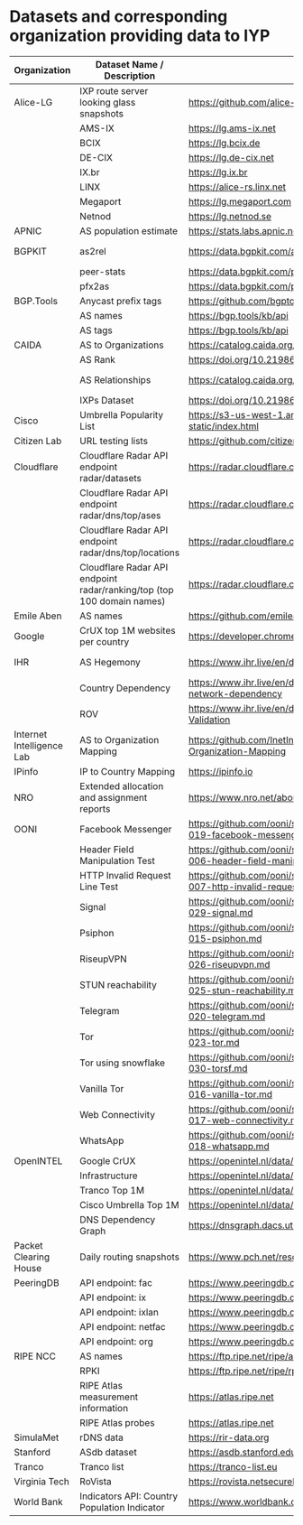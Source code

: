 # Datasets and corresponding organization providing data to IYP

| Organization              | Dataset Name / Description                                                                                    | URL                                                             | Crawler                                                                                                        | reference_name   |
|---------------------------|---------------------------------------------------------------------------------------------------------------|-----------------------------------------------------------------|----------------------------------------------------------------------------------------------------------------|----|
| Alice-LG | IXP route server looking glass snapshots| https://github.com/alice-lg/alice-lg | [README](https://github.com/InternetHealthReport/internet-yellow-pages/tree/main/iyp/crawlers/alice_lg#readme) | |
| | AMS-IX| https://lg.ams-ix.net | [README](https://github.com/InternetHealthReport/internet-yellow-pages/tree/main/iyp/crawlers/alice_lg#readme)| alice_lg.amsix |
| | BCIX| https://lg.bcix.de | [README](https://github.com/InternetHealthReport/internet-yellow-pages/tree/main/iyp/crawlers/alice_lg#readme)| alice_lg.bcix |
| | DE-CIX| https://lg.de-cix.net | [README](https://github.com/InternetHealthReport/internet-yellow-pages/tree/main/iyp/crawlers/alice_lg#readme)| alice_lg.decix |
| | IX.br| https://lg.ix.br | [README](https://github.com/InternetHealthReport/internet-yellow-pages/tree/main/iyp/crawlers/alice_lg#readme)| alice_lg.ixbr |
| | LINX| https://alice-rs.linx.net | [README](https://github.com/InternetHealthReport/internet-yellow-pages/tree/main/iyp/crawlers/alice_lg#readme)| alice_lg.linx |
| | Megaport| https://lg.megaport.com | [README](https://github.com/InternetHealthReport/internet-yellow-pages/tree/main/iyp/crawlers/alice_lg#readme)| alice_lg.megaport |
| | Netnod| https://lg.netnod.se | [README](https://github.com/InternetHealthReport/internet-yellow-pages/tree/main/iyp/crawlers/alice_lg#readme)| alice_lg.netnod |
| APNIC | AS population estimate| https://stats.labs.apnic.net/aspop | [README](https://github.com/InternetHealthReport/internet-yellow-pages/tree/main/iyp/crawlers/apnic#readme) | apnic.eyeball |
| BGPKIT | as2rel| https://data.bgpkit.com/as2rel | [README](https://github.com/InternetHealthReport/internet-yellow-pages/tree/main/iyp/crawlers/bgpkit#readme) | bgpkit.as2rel_v4, bgpkit.as2rel_v6 |
| | peer-stats| https://data.bgpkit.com/peer-stats | [README](https://github.com/InternetHealthReport/internet-yellow-pages/tree/main/iyp/crawlers/bgpkit#readme) | bgpkit.peerstats |
| | pfx2as| https://data.bgpkit.com/pfx2as | [README](https://github.com/InternetHealthReport/internet-yellow-pages/tree/main/iyp/crawlers/bgpkit#readme) | bgpkit.pfx2asn |
| BGP.Tools | Anycast prefix tags| https://github.com/bgptools/anycast-prefixes | [README](https://github.com/InternetHealthReport/internet-yellow-pages/tree/main/iyp/crawlers/bgptools#readme) | bgptools.anycast_prefixes |
| | AS names| https://bgp.tools/kb/api | [README](https://github.com/InternetHealthReport/internet-yellow-pages/tree/main/iyp/crawlers/bgptools#readme) | bgptools.as_names |
| | AS tags| https://bgp.tools/kb/api | [README](https://github.com/InternetHealthReport/internet-yellow-pages/tree/main/iyp/crawlers/bgptools#readme) | bgptools.tags |
| CAIDA | AS to Organizations| https://catalog.caida.org/dataset/as_organizations | [README](https://github.com/InternetHealthReport/internet-yellow-pages/tree/main/iyp/crawlers/caida#readme) | caida.as2org |
| | AS Rank| https://doi.org/10.21986/CAIDA.DATA.AS-RANK | [README](https://github.com/InternetHealthReport/internet-yellow-pages/tree/main/iyp/crawlers/caida#readme) | caida.asrank |
| | AS Relationships| https://catalog.caida.org/dataset/as_relationships_serial_1 | [README](https://github.com/InternetHealthReport/internet-yellow-pages/tree/main/iyp/crawlers/caida#readme) | caida.as_relationships_v4, caida.as_relationships_v6 |
| | IXPs Dataset| https://doi.org/10.21986/CAIDA.DATA.IXPS | [README](https://github.com/InternetHealthReport/internet-yellow-pages/tree/main/iyp/crawlers/caida#readme) | caida.ixs, caida.ix_asns |
| Cisco | Umbrella Popularity List| https://s3-us-west-1.amazonaws.com/umbrella-static/index.html | [README](https://github.com/InternetHealthReport/internet-yellow-pages/tree/main/iyp/crawlers/cisco#readme) | cisco.umbrella_top1m |
| Citizen Lab | URL testing lists| https://github.com/citizenlab/test-lists | [README](https://github.com/InternetHealthReport/internet-yellow-pages/tree/main/iyp/crawlers/citizenlab#readme)| citizenlab.urldb |
| Cloudflare | Cloudflare Radar API endpoint radar/datasets| https://radar.cloudflare.com | [README](https://github.com/InternetHealthReport/internet-yellow-pages/tree/main/iyp/crawlers/cloudflare#readme)| cloudflare.ranking_bucket |
| | Cloudflare Radar API endpoint radar/dns/top/ases| https://radar.cloudflare.com | [README](https://github.com/InternetHealthReport/internet-yellow-pages/tree/main/iyp/crawlers/cloudflare#readme)| cloudflare.dns_top_ases |
| | Cloudflare Radar API endpoint radar/dns/top/locations| https://radar.cloudflare.com | [README](https://github.com/InternetHealthReport/internet-yellow-pages/tree/main/iyp/crawlers/cloudflare#readme)| cloudflare.dns_top_locations |
| | Cloudflare Radar API endpoint radar/ranking/top (top 100 domain names)| https://radar.cloudflare.com | [README](https://github.com/InternetHealthReport/internet-yellow-pages/tree/main/iyp/crawlers/cloudflare#readme)| cloudflare.top100 |
| Emile Aben | AS names| https://github.com/emileaben/asnames | [README](https://github.com/InternetHealthReport/internet-yellow-pages/tree/main/iyp/crawlers/emileaben#readme)| emileaben.as_names |
| Google | CrUX top 1M websites per country| https://developer.chrome.com/docs/crux | [README](https://github.com/InternetHealthReport/internet-yellow-pages/tree/main/iyp/crawlers/google#readme) | google.crux_top1m_country |
| IHR | AS Hegemony| https://www.ihr.live/en/documentation#AS-dependency | [README](https://github.com/InternetHealthReport/internet-yellow-pages/tree/main/iyp/crawlers/ihr#readme) | ihr.local_hegemony_v4, ihr.local_hegemony_v6 |
| | Country Dependency| https://www.ihr.live/en/documentation#Country-s-network-dependency | [README](https://github.com/InternetHealthReport/internet-yellow-pages/tree/main/iyp/crawlers/ihr#readme) | ihr.country_dependency |
| | ROV| https://www.ihr.live/en/documentation#Route-Origin-Validation | [README](https://github.com/InternetHealthReport/internet-yellow-pages/tree/main/iyp/crawlers/ihr#readme) | ihr.rov |
| Internet Intelligence Lab | AS to Organization Mapping| https://github.com/InetIntel/Dataset-AS-to-Organization-Mapping | [README](https://github.com/InternetHealthReport/internet-yellow-pages/tree/main/iyp/crawlers/inetintel#readme)| inetintel.as_org |
| IPinfo | IP to Country Mapping| https://ipinfo.io | [README](https://github.com/InternetHealthReport/internet-yellow-pages/tree/main/iyp/crawlers/ipinfo#readme) | ipinfo.ip_country |
| NRO | Extended allocation and assignment reports| https://www.nro.net/about/rirs/statistics | [README](https://github.com/InternetHealthReport/internet-yellow-pages/tree/main/iyp/crawlers/nro#readme) | nro.delegated_stats |
| OONI | Facebook Messenger | https://github.com/ooni/spec/blob/master/nettests/ts-019-facebook-messenger.md | [README](https://github.com/InternetHealthReport/internet-yellow-pages/tree/main/iyp/crawlers/ooni#readme) | ooni.facebookmessenger |
|  | Header Field Manipulation Test | https://github.com/ooni/spec/blob/master/nettests/ts-006-header-field-manipulation.md | [README](https://github.com/InternetHealthReport/internet-yellow-pages/tree/main/iyp/crawlers/ooni#readme) | ooni.httpheaderfieldmanipulation |
|  | HTTP Invalid Request Line Test | https://github.com/ooni/spec/blob/master/nettests/ts-007-http-invalid-request-line.md | [README](https://github.com/InternetHealthReport/internet-yellow-pages/tree/main/iyp/crawlers/ooni#readme) | ooni.httpinvalidrequestline |
|  | Signal | https://github.com/ooni/spec/blob/master/nettests/ts-029-signal.md | [README](https://github.com/InternetHealthReport/internet-yellow-pages/tree/main/iyp/crawlers/ooni#readme) | ooni.osignal |
|  | Psiphon | https://github.com/ooni/spec/blob/master/nettests/ts-015-psiphon.md | [README](https://github.com/InternetHealthReport/internet-yellow-pages/tree/main/iyp/crawlers/ooni#readme) | ooni.psiphon |
|  | RiseupVPN | https://github.com/ooni/spec/blob/master/nettests/ts-026-riseupvpn.md | [README](https://github.com/InternetHealthReport/internet-yellow-pages/tree/main/iyp/crawlers/ooni#readme) | ooni.riseupvpn |
|  | STUN reachability | https://github.com/ooni/spec/blob/master/nettests/ts-025-stun-reachability.md | [README](https://github.com/InternetHealthReport/internet-yellow-pages/tree/main/iyp/crawlers/ooni#readme) | ooni.stunreachability |
|  | Telegram | https://github.com/ooni/spec/blob/master/nettests/ts-020-telegram.md | [README](https://github.com/InternetHealthReport/internet-yellow-pages/tree/main/iyp/crawlers/ooni#readme) | ooni.telegram |
|  | Tor | https://github.com/ooni/spec/blob/master/nettests/ts-023-tor.md | [README](https://github.com/InternetHealthReport/internet-yellow-pages/tree/main/iyp/crawlers/ooni#readme) | ooni.tor |
|  | Tor using snowflake | https://github.com/ooni/spec/blob/master/nettests/ts-030-torsf.md | [README](https://github.com/InternetHealthReport/internet-yellow-pages/tree/main/iyp/crawlers/ooni#readme) | ooni.torsf |
|  | Vanilla Tor | https://github.com/ooni/spec/blob/master/nettests/ts-016-vanilla-tor.md | [README](https://github.com/InternetHealthReport/internet-yellow-pages/tree/main/iyp/crawlers/ooni#readme) | ooni.vanillator |
|  | Web Connectivity | https://github.com/ooni/spec/blob/master/nettests/ts-017-web-connectivity.md | [README](https://github.com/InternetHealthReport/internet-yellow-pages/tree/main/iyp/crawlers/ooni#readme) | ooni.webconnectivity |
|  | WhatsApp | https://github.com/ooni/spec/blob/master/nettests/ts-018-whatsapp.md | [README](https://github.com/InternetHealthReport/internet-yellow-pages/tree/main/iyp/crawlers/ooni#readme) | ooni.whatsapp |
| OpenINTEL | Google CrUX| https://openintel.nl/data/forward-dns/top-lists/ | [README](https://github.com/InternetHealthReport/internet-yellow-pages/tree/main/iyp/crawlers/openintel#readme)| openintel.crux |
| | Infrastructure | https://openintel.nl/data/forward-dns/infrastructure/ | [README](https://github.com/InternetHealthReport/internet-yellow-pages/tree/main/iyp/crawlers/openintel#readme)| openintel.infra_ns |
| | Tranco Top 1M| https://openintel.nl/data/forward-dns/top-lists/ | [README](https://github.com/InternetHealthReport/internet-yellow-pages/tree/main/iyp/crawlers/openintel#readme)| openintel.tranco1m |
| | Cisco Umbrella Top 1M| https://openintel.nl/data/forward-dns/top-lists/ | [README](https://github.com/InternetHealthReport/internet-yellow-pages/tree/main/iyp/crawlers/openintel#readme)| openintel.umbrella1m |
| | DNS Dependency Graph| https://dnsgraph.dacs.utwente.nl | [README](https://github.com/InternetHealthReport/internet-yellow-pages/tree/main/iyp/crawlers/openintel#readme) | openintel.dnsgraph_nl, openintel.dnsgraph_rdns |
| Packet Clearing House | Daily routing snapshots| https://www.pch.net/resources/Routing_Data | [README](https://github.com/InternetHealthReport/internet-yellow-pages/tree/main/iyp/crawlers/pch#readme) | pch.daily_routing_snapshots_v4, pch.daily_routing_snapshots_v6 |
| PeeringDB | API endpoint: fac| https://www.peeringdb.com | [README](https://github.com/InternetHealthReport/internet-yellow-pages/tree/main/iyp/crawlers/peeringdb#readme)| peeringdb.fac |
| | API endpoint: ix| https://www.peeringdb.com | [README](https://github.com/InternetHealthReport/internet-yellow-pages/tree/main/iyp/crawlers/peeringdb#readme)| peeringdb.ix |
| | API endpoint: ixlan| https://www.peeringdb.com | [README](https://github.com/InternetHealthReport/internet-yellow-pages/tree/main/iyp/crawlers/peeringdb#readme)| peeringdb.ixlan |
| | API endpoint: netfac| https://www.peeringdb.com | [README](https://github.com/InternetHealthReport/internet-yellow-pages/tree/main/iyp/crawlers/peeringdb#readme)| peeringdb.netfac |
| | API endpoint: org| https://www.peeringdb.com | [README](https://github.com/InternetHealthReport/internet-yellow-pages/tree/main/iyp/crawlers/peeringdb#readme)| peeringdb.org |
| RIPE NCC | AS names| https://ftp.ripe.net/ripe/asnames | [README](https://github.com/InternetHealthReport/internet-yellow-pages/tree/main/iyp/crawlers/ripe#readme) | ripe.as_names |
| | RPKI| https://ftp.ripe.net/ripe/rpki | [README](https://github.com/InternetHealthReport/internet-yellow-pages/tree/main/iyp/crawlers/ripe#readme) | ripe.roa |
| | RIPE Atlas measurement information| https://atlas.ripe.net | [README](https://github.com/InternetHealthReport/internet-yellow-pages/tree/main/iyp/crawlers/ripe#readme) | ripe.atlas_measurements |
| | RIPE Atlas probes| https://atlas.ripe.net | [README](https://github.com/InternetHealthReport/internet-yellow-pages/tree/main/iyp/crawlers/ripe#readme) | ripe.atlas_probes |
| SimulaMet | rDNS data| https://rir-data.org | [README](https://github.com/InternetHealthReport/internet-yellow-pages/tree/main/iyp/crawlers/simulamet#readme)| simulamet.rirdata_rdns |
| Stanford | ASdb dataset| https://asdb.stanford.edu | [README](https://github.com/InternetHealthReport/internet-yellow-pages/tree/main/iyp/crawlers/stanford#readme) | stanford.asdb |
| Tranco | Tranco list| https://tranco-list.eu | [README](https://github.com/InternetHealthReport/internet-yellow-pages/tree/main/iyp/crawlers/tranco#readme) | tranco.top1m |
| Virginia Tech | RoVista| https://rovista.netsecurelab.org | [README](https://github.com/InternetHealthReport/internet-yellow-pages/tree/main/iyp/crawlers/virginiatech#readme)| virginiatech.rovista |
| World Bank | Indicators API: Country Population Indicator| https://www.worldbank.org | [README](https://github.com/InternetHealthReport/internet-yellow-pages/tree/main/iyp/crawlers/worldbank#readme)| worldbank.country_pop |

